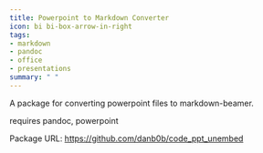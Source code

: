 ```yaml
---
title: Powerpoint to Markdown Converter
icon: bi bi-box-arrow-in-right
tags:
- markdown
- pandoc
- office
- presentations
summary: " "
---
```


A package for converting powerpoint files to markdown-beamer.

requires pandoc, powerpoint

Package URL: <https://github.com/danb0b/code_ppt_unembed>
